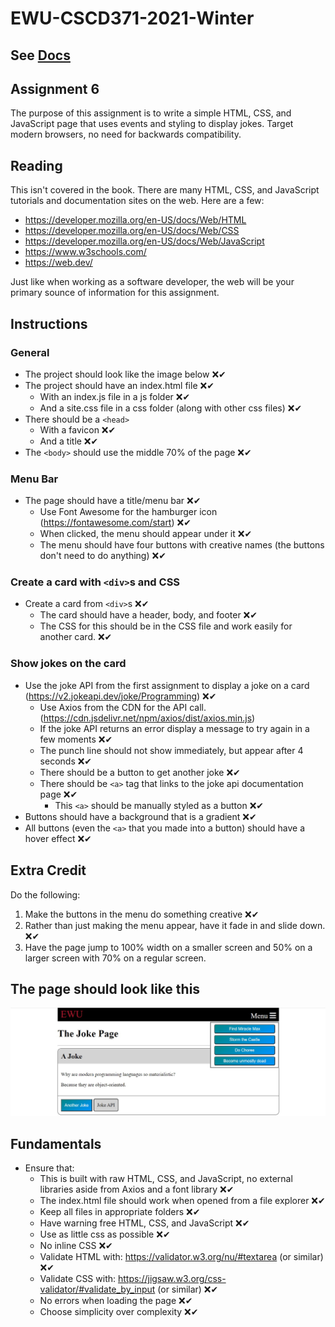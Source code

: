 ﻿# EWU-CSCD371-2021-Winter

## See [Docs](Docs)

## Assignment 6
The purpose of this assignment is to write a simple HTML, CSS, and JavaScript page that uses events and styling to display jokes. Target modern browsers, no need for backwards compatibility.

## Reading
This isn't covered in the book. There are many HTML, CSS, and JavaScript tutorials and documentation sites on the web. Here are a few:

- https://developer.mozilla.org/en-US/docs/Web/HTML
- https://developer.mozilla.org/en-US/docs/Web/CSS
- https://developer.mozilla.org/en-US/docs/Web/JavaScript
- https://www.w3schools.com/
- https://web.dev/

Just like when working as a software developer, the web will be your primary sounce of information for this assignment.

## Instructions

### General
- The project should look like the image below ❌✔
- The project should have an index.html file ❌✔
  - With an index.js file in a js folder ❌✔
  - And a site.css file in a css folder (along with other css files) ❌✔
- There should be a `<head>`
  - With a favicon ❌✔
  - And a title ❌✔
- The `<body>` should use the middle 70% of the page ❌✔

### Menu Bar
- The page should have a title/menu bar ❌✔
  - Use Font Awesome for the hamburger icon (https://fontawesome.com/start) ❌✔ 
  - When clicked, the menu should appear under it ❌✔
  - The menu should have four buttons with creative names (the buttons don't need to do anything) ❌✔

### Create a card with `<div>`s and CSS
- Create a card from `<div>`s ❌✔
  - The card should have a header, body, and footer ❌✔
  - The CSS for this should be in the CSS file and work easily for another card. ❌✔

### Show jokes on the card
- Use the joke API from the first assignment to display a joke on a card (https://v2.jokeapi.dev/joke/Programming) ❌✔
  - Use Axios from the CDN for the API call. (https://cdn.jsdelivr.net/npm/axios/dist/axios.min.js)
  - If the joke API returns an error display a message to try again in a few moments ❌✔
  - The punch line should not show immediately, but appear after 4 seconds ❌✔
  - There should be a button to get another joke ❌✔
  - There should be `<a>` tag that links to the joke api documentation page ❌✔
    - This `<a>` should be manually styled as a button ❌✔
- Buttons should have a background that is a gradient ❌✔
- All buttons (even the `<a>` that you made into a button) should have a hover effect  ❌✔

## Extra Credit
Do the following:

1. Make the buttons in the menu do something creative ❌✔
2. Rather than just making the menu appear, have it fade in and slide down. ❌✔
3. Have the page jump to 100% width on a smaller screen and 50% on a larger screen with 70% on a regular screen.

## The page should look like this
![Page to Replicate](WebExample.jpg)

## Fundamentals
- Ensure that:
  - This is built with raw HTML, CSS, and JavaScript, no external libraries aside from Axios and a font library ❌✔
  - The index.html file should work when opened from a file explorer ❌✔
  - Keep all files in appropriate folders ❌✔
  - Have warning free HTML, CSS, and JavaScript ❌✔
  - Use as little css as possible ❌✔
  - No inline CSS ❌✔
  - Validate HTML with: https://validator.w3.org/nu/#textarea (or similar) ❌✔
  - Validate CSS with: https://jigsaw.w3.org/css-validator/#validate_by_input (or similar) ❌✔
  - No errors when loading the page ❌✔
  - Choose simplicity over complexity ❌✔
